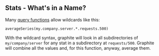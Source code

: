 ## Stats - What's in a Name?

Many [query functions](http://graphite.readthedocs.org/en/latest/functions.html) allow wildcards like this:

```
averageSeries(my.company.server.*.requests.500)
```

With the wildcard syntax, graphite will look in all subdirectories of `my/company/server` for any stat in a subdirectory at `requests/500`. Graphite will combine all the values and, for this function, anyway, average them.
